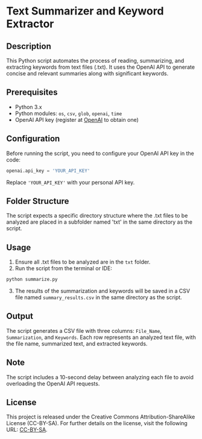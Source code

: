 
# Text Summarizer and Keyword Extractor

## Description
This Python script automates the process of reading, summarizing, and extracting keywords from text files (.txt). It uses the OpenAI API to generate concise and relevant summaries along with significant keywords.

## Prerequisites
- Python 3.x
- Python modules: `os`, `csv`, `glob`, `openai`, `time`
- OpenAI API key (register at [OpenAI](https://www.openai.com/) to obtain one)

## Configuration
Before running the script, you need to configure your OpenAI API key in the code:
```python
openai.api_key = 'YOUR_API_KEY'
```
Replace `'YOUR_API_KEY'` with your personal API key.

## Folder Structure
The script expects a specific directory structure where the .txt files to be analyzed are placed in a subfolder named 'txt' in the same directory as the script.

## Usage
1. Ensure all .txt files to be analyzed are in the `txt` folder.
2. Run the script from the terminal or IDE:
```bash
python summarize.py
```
3. The results of the summarization and keywords will be saved in a CSV file named `summary_results.csv` in the same directory as the script.

## Output
The script generates a CSV file with three columns: `File_Name`, `Summarization`, and `Keywords`. Each row represents an analyzed text file, with the file name, summarized text, and extracted keywords.

## Note
The script includes a 10-second delay between analyzing each file to avoid overloading the OpenAI API requests.

## License
This project is released under the Creative Commons Attribution-ShareAlike License (CC-BY-SA). For further details on the license, visit the following URL: [CC-BY-SA](https://creativecommons.org/licenses/by-sa/4.0/).
